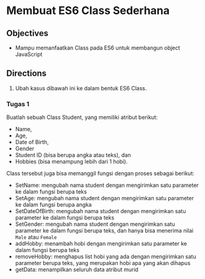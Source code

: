 # Membuat ES6 Class Sederhana

## Objectives

- Mampu memanfaatkan Class pada ES6 untuk membangun object JavaScript

## Directions

1. Ubah kasus dibawah ini ke dalam bentuk ES6 Class.

### Tugas 1

Buatlah sebuah Class Student, yang memiliki atribut berikut:
- Name,
- Age,
- Date of Birth,
- Gender
- Student ID (bisa berupa angka atau teks), dan
- Hobbies (bisa menampung lebih dari 1 hobi).

Class tersebut juga bisa memanggil fungsi dengan proses sebagai berikut:
- SetName: mengubah nama student dengan mengirimkan satu parameter ke dalam fungsi berupa teks
- SetAge: mengubah nama student dengan mengirimkan satu parameter ke dalam fungsi berupa angka
- SetDateOfBirth: mengubah nama student dengan mengirimkan satu parameter ke dalam fungsi berupa teks
- SetGender: mengubah nama student dengan mengirimkan satu parameter ke dalam fungsi berupa teks, dan hanya bisa menerima nilai `Male` atau `Female`
- addHobby: menambah hobi dengan mengirimkan satu parameter ke dalam fungsi berupa teks
- removeHobby: menghapus list hobi yang ada dengan mengirimkan satu parameter berupa teks, yang merupakan hobi apa yang akan dihapus
- getData: menampilkan seluruh data atribut murid
